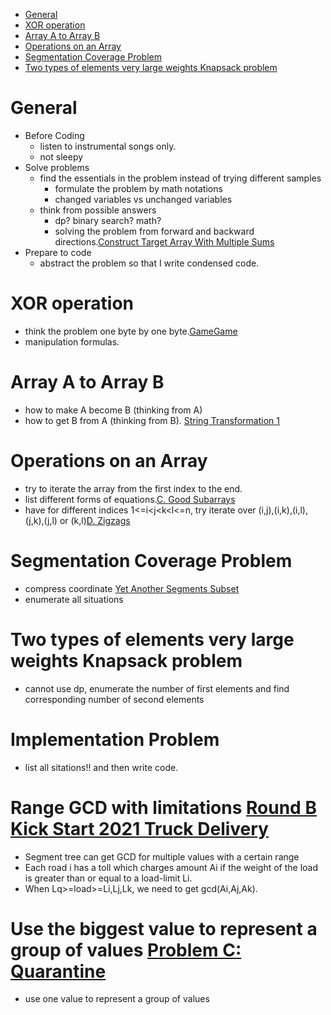 - [General](#general)
- [XOR operation](#xor-operation)
- [Array A to Array B](#array-a-to-array-b)
- [Operations on an Array](#operations-on-an-array)
- [Segmentation Coverage Problem](#segmentation-coverage-problem)
- [Two types of elements very large weights Knapsack problem](#two-types-of-elements-very-large-weights-knapsack-problem)


# General
  - Before Coding
    - listen to instrumental songs only.
    - not sleepy
  - Solve problems
    - find the essentials in the problem instead of trying different samples
      - formulate the problem by math notations
      - changed variables vs unchanged variables
    - think from possible answers
      - dp? binary search? math?
      - solving the problem from forward and backward directions.[Construct Target Array With Multiple Sums](https://leetcode.com/explore/featured/card/may-leetcoding-challenge-2021/599/week-2-may-8th-may-14th/3737/)
  - Prepare to code
    - abstract the problem so that I write condensed code.
  



# XOR operation
  - think the problem one byte by one byte.[GameGame](https://codeforces.com/contest/1383/problem/B)
  - manipulation formulas.
  
# Array A to Array B
  - how to make A become B (thinking from A)
  - how to get B from A (thinking from B). [String Transformation 1](https://codeforces.com/contest/1383/problem/A)
  
# Operations on an Array
  - try to iterate the array from the first index to the end.
  - list different forms of equations.[C. Good Subarrays](https://codeforces.com/contest/1398/problem/C)
  - have for different indices 1<=i<j<k<l<=n, try iterate over (i,j),(i,k),(i,l),(j,k),(j,l) or (k,l)[D. Zigzags](https://codeforces.com/contest/1400/problem/D)  

# Segmentation Coverage Problem
   - compress coordinate [Yet Another Segments Subset](https://codeforces.com/contest/1399/problem/F)
   - enumerate all situations
  
# Two types of elements very large weights Knapsack problem
  - cannot use dp, enumerate the number of first elements and find corresponding number of second elements

# Implementation Problem
  - list all sitations!! and then write code. 

# Range GCD with limitations [Round B Kick Start 2021 Truck Delivery](https://codingcompetitions.withgoogle.com/kickstart/round/0000000000435a5b/000000000077a885#problem)
  - Segment tree can get GCD for multiple values with a certain range
  - Each road i has a toll which charges amount Ai if the weight of the load is greater than or equal to a load-limit Li. 
  - When Lq>=load>=Li,Lj,Lk, we need to get gcd(Ai,Aj,Ak).

# Use the biggest value to represent a group of values [Problem C: Quarantine](https://www.facebook.com/codingcompetitions/hacker-cup/2020/round-1/problems/C)
  - use one value to represent a group of values